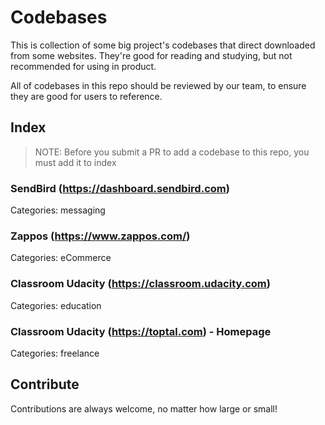 # Codebases

This is collection of some big project's codebases that direct downloaded from some websites. They're good for reading and studying, but not recommended for using in product.

All of codebases in this repo should be reviewed by our team, to ensure they are good for users to reference.

## Index

> NOTE: Before you submit a PR to add a codebase to this repo, you must add it to index

### SendBird (https://dashboard.sendbird.com)

Categories: messaging

### Zappos (https://www.zappos.com/)

Categories: eCommerce

### Classroom Udacity (https://classroom.udacity.com)

Categories: education

### Classroom Udacity (https://toptal.com) - Homepage

Categories: freelance


## Contribute

Contributions are always welcome, no matter how large or small!